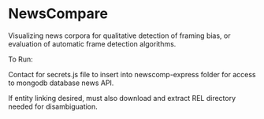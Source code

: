 # NewsCompare

Visualizing news corpora for qualitative detection of framing bias, or evaluation of automatic frame detection algorithms.

To Run:

Contact for secrets.js file to insert into newscomp-express folder for access to mongodb database news API.

If entity linking desired, must also download and extract REL directory needed for disambiguation.